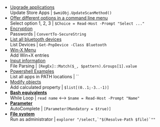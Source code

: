 - [Upgrade applications](Upgrade%20applications.md)    
    Update Store Apps | `$wmiObj.UpdateScanMethod()`
- [Offer different options in a command line menu](Powershell/Offer%20different%20options%20in%20a%20command%20line%20menu.md)    
    Select option 1, 2, 3 | `$Choice = Read-Host -Prompt "Select ..."`
- [Encryption](Powershell/Encryption.md)    
    Passwords | `ConvertTo-SecureString`
- [List all bluetooth devices](Powershell/List%20all%20bluetooth%20devices.md)    
    List Devices | `Get-PnpDevice -Class Bluetooth`
- [Win-X Menu](windows/Win-X%20Menu.md)    
    Add Win+X entries
- [Input information](Powershell/Input%20information.md)    
    File Parsing | `[RegEx]::Match($_, $pattern).Groups[1].value`
- [Powershell Examples](Powershell%20Examples.md)    
    List all apps in PATH locations | ``
- [Modify objects](Powershell/basics/Modify%20objects.md)    
    Add calculated property | `$list[(0..1;-3..-1)]`
- **[Bash equivalents](Powershell/basics/bash-equivalents.md)**    
    While Loop | `read name` ⟷ `$name = Read-Host -Prompt "Name"`
- **[Parameter](Powershell/Specify%20parameters%20for%20functions%20and%20scripts.md)**    
    AutoComplete | `[Parameter(Mandatory = $true)]`
- **[File system](Powershell/filesystem/File%20system.md)**    
    Run as administrator | ``explorer "/select,`"$(Resolve-Path $file)`""``